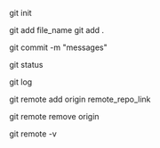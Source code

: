 <!-- git initialization -->
git init

<!-- add file to git -->
git add file_name
git add .

<!-- commit the changes -->
git commit -m "messages"

<!-- git status check -->
git status

git log

<!-- add remote repo to local repo -->
git remote add origin remote_repo_link

<!-- remove remote repo -->
git remote remove origin

git remote -v